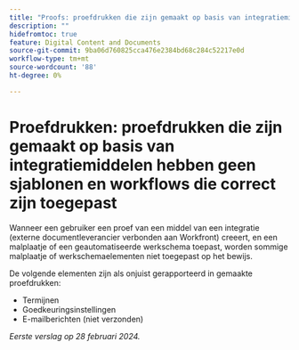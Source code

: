 ```yaml
---
title: "Proofs: proefdrukken die zijn gemaakt op basis van integratiemiddelen hebben geen sjablonen en workflows die correct zijn toegepast"
description: ""
hidefromtoc: true
feature: Digital Content and Documents
source-git-commit: 9ba06d760825cca476e2384bd68c284c52217e0d
workflow-type: tm+mt
source-wordcount: '88'
ht-degree: 0%

---
```



# Proefdrukken: proefdrukken die zijn gemaakt op basis van integratiemiddelen hebben geen sjablonen en workflows die correct zijn toegepast

Wanneer een gebruiker een proef van een middel van een integratie (externe documentleverancier verbonden aan Workfront) creeert, en een malplaatje of een geautomatiseerde werkschema toepast, worden sommige malplaatje of werkschemaelementen niet toegepast op het bewijs.

De volgende elementen zijn als onjuist gerapporteerd in gemaakte proefdrukken:

* Termijnen
* Goedkeuringsinstellingen
* E-mailberichten (niet verzonden)

_Eerste verslag op 28 februari 2024._
